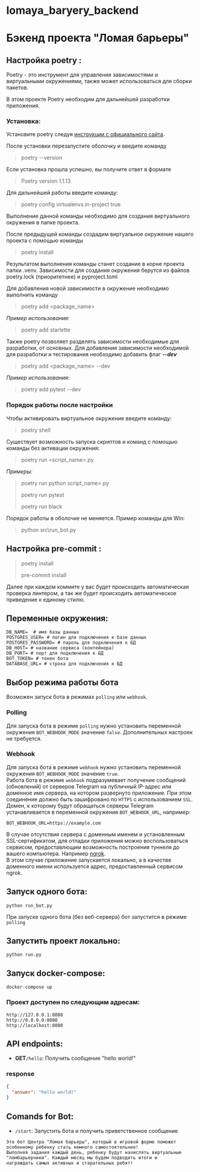 # lomaya_baryery_backend
# Бэкенд проекта "Ломая барьеры"

## Настройка poetry <a id="poetry"></a>:

Poetry - это инструмент для управления зависимостями и виртуальными
окружениями,
также может использоваться для сборки пакетов.

В этом проекте Poetry необходим для дальнейшей разработки приложения.

### Установка:

Установите poetry следуя [инструкции с официального сайта](https://python-poetry.org/docs/#installation).

После установки перезапустите оболочку и введите команду

> poetry --version

Если установка прошла успешно, вы получите ответ в формате

> Poetry version 1.1.13


Для дальнейшей работы введите команду:

> poetry config virtualenvs.in-project true

Выполнение данной команды необходимо для создания виртуального окружения в
папке проекта.

После предыдущей команды создадим виртуальное окружение нашего проекта с
помощью команды

> poetry install

Результатом выполнения команды станет создание в корне проекта папки .venv.
Зависимости для создания окружения берутся из файлов poetry.lock (приоритетнее)
и pyproject.toml

Для добавления новой зависимости в окружение необходимо выполнить команду

> poetry add <package_name>

_Пример использования:_

> poetry add starlette

Также poetry позволяет разделять зависимости необходимые для разработки, от
основных.
Для добавления зависимости необходимой для разработки и тестирования необходимо
добавить флаг ***--dev***

> poetry add <package_name> --dev

_Пример использования:_

> poetry add pytest --dev


### Порядок работы после настройки

Чтобы активировать виртуальное окружение введите команду:

> poetry shell

Существует возможность запуска скриптов и команд с помощью команды без
активации окружения:

> poetry run <script_name>.py


_Примеры:_

> poetry run python script_name>.py
>
> poetry run pytest
>
> poetry run black

Порядок работы в оболочке не меняется. Пример команды для Win:

> python src\run_bot.py


## Настройка pre-commit <a id="pre-commit"></a>:

> poetry install
>
> pre-commit install

Далее при каждом коммите у вас будет происходить автоматическая проверка
линтером, а так же будет происходить автоматическое приведение к единому стилю.


## Переменные окружения:

```dotenv
DB_NAME=  # имя базы данных
POSTGRES_USER= # логин для подключения к базе данных
POSTGRES_PASSWORD= # пароль для подключения к БД
DB_HOST= # название сервиса (контейнера)
DB_PORT= # порт для подключения к БД
BOT_TOKEN= # токен бота
DATABASE_URL= # строка для подключения к БД
```


## Выбор режима работы бота
Возможен запуск бота в режимах `polling` или `webhook`.<br/>

### Polling
Для запуска бота в режиме `polling` нужно установить переменной окружения `BOT_WEBHOOK_MODE` значение `false`. Дополнительных настроек не требуется.

### Webhook
Для запуска бота в режиме `webhook` нужно установить переменной окружения `BOT_WEBHOOK_MODE` значение `true`.<br/>
Работа бота в режиме `webhook` подразумевает получение сообщений (обновлений) от серверов Telegram на публичный IP-адрес или доменное имя сервера, на котором развернуто приложение. При этом соединение должно быть зашифровано по `HTTPS` с использованием `SSL`.<br/>
Домен, к которому будут обращаться серверы Telegram устанавливается в переменной окружения `BOT_WEBHOOK_URL`, например:
```
BOT_WEBHOOK_URL=https://example.com
```
В случае отсутствия сервера с доменным именем и установленным SSL-сертификатом, для отладки приложения можно воспользоваться сервисом, предоставлющим возможность построения туннеля до вашего компьютера. Например <a href="https://ngrok.com/">ngrok</a>.<br/>
В этом случае приложение запускается локально, а в качестве доменного имени используется адрес, предоставленный сервисом ngrok.


## Запуск одного бота:

```shell
python run_bot.py
```
При запуске одного бота (без веб-сервера) бот запустится в режиме `polling`



## Запустить проект локально:

```shell
python run.py
```

## Запуск docker-compose:

```shell
docker-compose up
```

### Проект доступен по следующим адресам:

```
http://127.0.0.1:8080
http://0.0.0.0:8080
http://localhost:8080
```

## API endpoints:

- **GET**```/hello```: Получить сообщение "hello world!"

### response

```json
{
  "answer": "hello world!"
}
```

## Comands for Bot:

- ```/start```: Запустить бота и получить приветственное сообщение

```text
Это бот Центра "Ломая барьеры", который в игровой форме поможет 
особенному ребенку стать немного самостоятельнее! 
Выполняя задания каждый день, ребенку будут начислять виртуальные 
"ломбарьерчики". Каждый месяц мы будем подводить итоги и 
награждать самых активных и старательных ребят! 
```